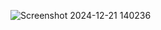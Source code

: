 ![Screenshot 2024-12-21 140236](https://github.com/user-attachments/assets/0bc53799-07fb-4af4-a73d-c8633742a452)


